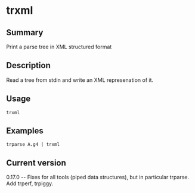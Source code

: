 # trxml

## Summary

Print a parse tree in XML structured format

## Description

Read a tree from stdin and write an XML represenation of it.

## Usage

    trxml

## Examples

    trparse A.g4 | trxml

## Current version

0.17.0 -- Fixes for all tools (piped data structures), but in particular trparse. Add trperf, trpiggy.
